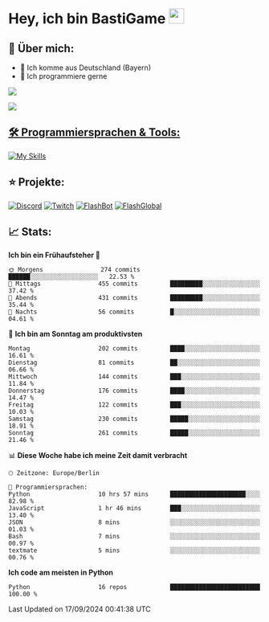 # Hey, ich bin BastiGame <img src="https://raw.githubusercontent.com/MartinHeinz/MartinHeinz/master/wave.gif" width="30px">

## 📌 Über mich:
- 📍 Ich komme aus Deutschland (Bayern)
- 📝 Ich programmiere gerne
  
[![](https://visitcount.itsvg.in/api?id=bastigamedc&icon=2&color=0)](https://visitcount.itsvg.in)

<a href="https://discord.com/users/1018150165489668227"><img src="https://lanyard.cnrad.dev/api/1018150165489668227"><p/>


## 🛠️ Programmiersprachen & Tools:
[![My Skills](https://skillicons.dev/icons?i=discord,figma,notion,pycharm,py,redis,sqlite,vscode,windows)](https://skillicons.dev)

## ⭐ Projekte:
[![Discord](https://img.shields.io/badge/Discord-%237289DA.svg?logo=discord&logoColor=white)](https://discord.gg/Hfjv2cCQ)
[![Twitch](https://img.shields.io/badge/Twitch-%239146FF.svg?logo=Twitch&logoColor=white)](https://www.twitch.tv/bastigametv)
[![FlashBot](https://img.shields.io/badge/FlashBot-%ff7e47.svg?logo=wechat&logoColor=white)](https://discord.com/application-directory/1111374314340626433)
[![FlashGlobal](https://img.shields.io/badge/FlashGlobal-%ff7e47.svg?logo=wechat&logoColor=white)](https://discord.com/application-directory/1169681232532099112)

## 📈 Stats:
<!--START_SECTION:waka-->
**Ich bin ein Frühaufsteher 🐤** 

```text
🌞 Morgens                274 commits         ██████░░░░░░░░░░░░░░░░░░░   22.53 % 
🌆 Mittags                455 commits         █████████░░░░░░░░░░░░░░░░   37.42 % 
🌃 Abends                 431 commits         █████████░░░░░░░░░░░░░░░░   35.44 % 
🌙 Nachts                 56 commits          █░░░░░░░░░░░░░░░░░░░░░░░░   04.61 % 
```
📅 **Ich bin am Sonntag am produktivsten** 

```text
Montag                   202 commits         ████░░░░░░░░░░░░░░░░░░░░░   16.61 % 
Dienstag                 81 commits          ██░░░░░░░░░░░░░░░░░░░░░░░   06.66 % 
Mittwoch                 144 commits         ███░░░░░░░░░░░░░░░░░░░░░░   11.84 % 
Donnerstag               176 commits         ████░░░░░░░░░░░░░░░░░░░░░   14.47 % 
Freitag                  122 commits         ███░░░░░░░░░░░░░░░░░░░░░░   10.03 % 
Samstag                  230 commits         █████░░░░░░░░░░░░░░░░░░░░   18.91 % 
Sonntag                  261 commits         █████░░░░░░░░░░░░░░░░░░░░   21.46 % 
```


📊 **Diese Woche habe ich meine Zeit damit verbracht** 

```text
🕑︎ Zeitzone: Europe/Berlin

💬 Programmiersprachen: 
Python                   10 hrs 57 mins      █████████████████████░░░░   82.98 % 
JavaScript               1 hr 46 mins        ███░░░░░░░░░░░░░░░░░░░░░░   13.40 % 
JSON                     8 mins              ░░░░░░░░░░░░░░░░░░░░░░░░░   01.03 % 
Bash                     7 mins              ░░░░░░░░░░░░░░░░░░░░░░░░░   00.97 % 
textmate                 5 mins              ░░░░░░░░░░░░░░░░░░░░░░░░░   00.76 % 
```

**Ich code am meisten in Python** 

```text
Python                   16 repos            █████████████████████████   100.00 % 
```




 Last Updated on 17/09/2024 00:41:38 UTC
<!--END_SECTION:waka-->
